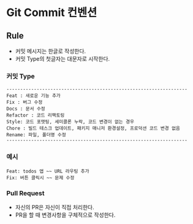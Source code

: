 # Git Commit 컨벤션

## Rule

- 커밋 메시지는 한글로 작성한다.
- 커밋 Type의 첫글자는 대문자로 시작한다.

### 커밋 Type

```
------------------------------------------------------------------
Feat : 새로운 기능 추가
Fix : 버그 수정
Docs : 문서 수정
Refactor : 코드 리팩토링
Style: 코드 포맷팅, 세미콜론 누락, 코드 변경이 없는 경우
Chore : 빌드 테스크 업데이트, 패키지 매니저 환경설정, 프로덕션 코드 변경 없음
Rename: 파일, 폴더명 수정
------------------------------------------------------------------
```

### 예시

```
Feat: todos 앱 ~~ URL 라우팅 추가
Fix: 버튼 클릭시 ~~ 문제 수정
```

### Pull Request

- 자신의 PR은 자신이 직접 처리한다.
- PR을 할 때 변경사항을 구체적으로 작성한다.
